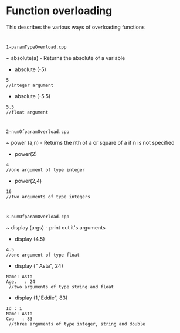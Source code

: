 
# Function overloading 

This describes the various ways of overloading functions

#
`1-paramTypeOverload.cpp`

~ absolute(a) - Returns the absolute of a variable 

* absolute (-5)
```
5 
//integer argument 
```
* absolute (-5.5)
```
5.5 
//float argument 
```
#
`2-numOfparamOverload.cpp`

~ power (a,n) - Returns the nth of a or square of a if n is not specified 

* power(2)
```
4 
//one argument of type integer 
```
* power(2,4)
```
16 
//two arguments of type integers 
```
#
`3-numOfparamOverload.cpp`

~ display (args) -  print out it's arguments

* display (4.5)
```
4.5 
//one argument of type float 
```
* display (" Asta", 24)
```
Name: Asta 
Age.   : 24
 //two arguments of type string and float
```
* display (1,"Eddie", 83)
```
Id : 1
Name: Asta 
Cwa   : 83
 //three arguments of type integer, string and double 
```

